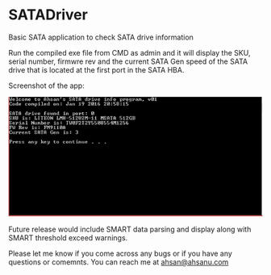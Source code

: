 # SATADriver
Basic SATA application to check SATA drive information

Run the compiled exe file from CMD as admin and it will display the SKU, serial number, firmwre rev and the current SATA Gen speed of the SATA drive that is located at the first port in the SATA HBA.  

Screenshot of the app:

![Alt text](/SATA_App.PNG "SATA Application")

Future release would include SMART data parsing and display along with SMART threshold exceed warnings.

Please let me know if you come across any bugs or if you have any questions or comemnts. You can reach me at ahsan@ahsanu.com
